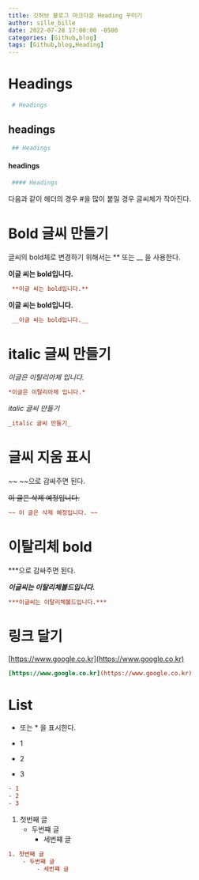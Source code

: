 ```yaml
---
title: 깃허브 블로그 마크다운 Heading 꾸미기
author: sille_bille
date: 2022-07-28 17:00:00 -0500
categories: [Github,blog]
tags: [Github,blog,Heading]
---
```


# Headings
```ini
 # Headings 
```

## headings
```ini
 ## Headings 
```

#### headings
```ini
 #### Headings 
```

다음과 같이 헤더의 경우 #을 많이 붙일 경우 글씨체가 작아진다.

# Bold 글씨 만들기 
글씨의 bold체로 변경하기 위해서는 ** 또는 __ 을 사용한다.

**이글 씨는 bold입니다.**
```ini
 **이글 씨는 bold입니다.**
```

__이글 씨는 bold입니다.__
```ini
 __이글 씨는 bold입니다.__
```

# italic 글씨 만들기 
*이글은 이탈리아체 입니다.*

```ini
*이글은 이탈리아체 입니다.*
```

_italic 글씨 만들기_
```ini
_italic 글씨 만들기_
```

# 글씨 지움 표시
~~ ~~으로 감싸주면 된다.

~~이 글은 삭제 예정입니다.~~

```ini
~~ 이 글은 삭제 예정입니다. ~~
```

# 이탈리체 bold 

***으로 감싸주면 된다.

***이글씨는 이탈리체볼드입니다.***
```ini
***이글씨는 이탈리체볼드입니다.***
```
  
# 링크 달기 

[https://www.google.co.kr](https://www.google.co.kr)

```ini
[https://www.google.co.kr](https://www.google.co.kr)
```

# List 
- 또는 * 을 표시한다.

- 1
- 2
- 3

```ini
- 1
- 2
- 3
```

1. 첫번째 글
    - 두번쨰 글
        - 세번쨰 글

```ini
1. 첫번째 글
    - 두번쨰 글
        - 세번쨰 글
```
